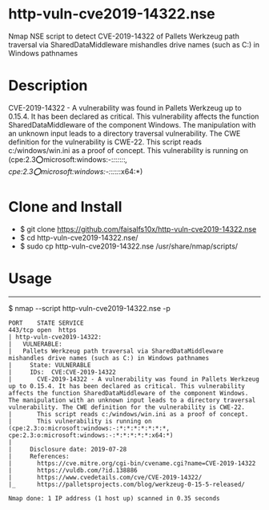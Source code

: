 # http-vuln-cve2019-14322.nse
Nmap NSE script to detect CVE-2019-14322 of Pallets Werkzeug path traversal via SharedDataMiddleware mishandles drive names (such as C:) in Windows pathnames

# Description

CVE-2019-14322 - A vulnerability was found in Pallets Werkzeug up to 0.15.4. It has been declared as critical. This vulnerability affects the function SharedDataMiddleware of the component Windows. The manipulation with an unknown input leads to a directory traversal vulnerability. The CWE definition for the vulnerability is CWE-22. This script reads c:/windows/win.ini as a proof of concept.
This vulnerability is running on (cpe:2.3:o:microsoft:windows:-:*:*:*:*:*:*:*, cpe:2.3:o:microsoft:windows:-:*:*:*:*:*:x64:*)


# Clone and Install

- $ git clone https://github.com/faisalfs10x/http-vuln-cve2019-14322.nse
- $ cd http-vuln-cve2019-14322.nse/
- $ sudo cp http-vuln-cve2019-14322.nse /usr/share/nmap/scripts/

# Usage
-----

$ nmap --script http-vuln-cve2019-14322.nse -p <port> <target>



    PORT    STATE SERVICE
    443/tcp open  https
    | http-vuln-cve2019-14322: 
    |   VULNERABLE:
    |   Pallets Werkzeug path traversal via SharedDataMiddleware mishandles drive names (such as C:) in Windows pathnames
    |     State: VULNERABLE
    |     IDs:  CVE:CVE-2019-14322
    |       CVE-2019-14322 - A vulnerability was found in Pallets Werkzeug up to 0.15.4. It has been declared as critical. This vulnerability affects the function SharedDataMiddleware of the component Windows. The manipulation with an unknown input leads to a directory traversal vulnerability. The CWE definition for the vulnerability is CWE-22.
    |       This script reads c:/windows/win.ini as a proof of concept.
    |       This vulnerability is running on (cpe:2.3:o:microsoft:windows:-:*:*:*:*:*:*:*, cpe:2.3:o:microsoft:windows:-:*:*:*:*:*:x64:*)
    |           
    |     Disclosure date: 2019-07-28
    |     References:
    |       https://cve.mitre.org/cgi-bin/cvename.cgi?name=CVE-2019-14322
    |       https://vuldb.com/?id.138886
    |       https://www.cvedetails.com/cve/CVE-2019-14322/
    |_      https://palletsprojects.com/blog/werkzeug-0-15-5-released/
    
    Nmap done: 1 IP address (1 host up) scanned in 0.35 seconds


